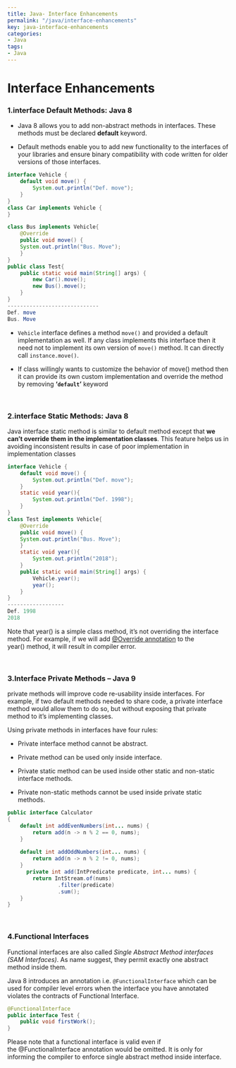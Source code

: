 ```yaml
---
title: Java- Interface Enhancements
permalink: "/java/interface-enhancements"
key: java-interface-enhancements
categories:
- Java
tags:
- Java
---
```


Interface Enhancements
=========================

### 1.interface Default Methods: Java 8

-   Java 8 allows you to add non-abstract methods in interfaces. These methods
    must be declared **default** keyword.

-   Default methods enable you to add new functionality to the interfaces of
    your libraries and ensure binary compatibility with code written for older
    versions of those interfaces.
    
```java
interface Vehicle {
	default void move() {
		System.out.println("Def. move");
	}
}
class Car implements Vehicle {	 
}

class Bus implements Vehicle{
	@Override
	public void move() {
	System.out.println("Bus. Move");
	}
}
public class Test{
	public static void main(String[] args) {
		new Car().move();
		new Bus().move();
	}
}
-----------------------------
Def. move
Bus. Move
```


-   `Vehicle` interface defines a method `move()` and provided a default
    implementation as well. If any class implements this interface then it need
    not to implement its own version of `move()` method. It can directly
    call `instance.move()`.

-   If class willingly wants to customize the behavior of move() method then it
    can provide its own custom implementation and override the method by
    removing **‘`default`’** keyword

<br>

### 2.interface Static Methods: Java 8

Java interface static method is similar to default method except that **we can’t
override them in the implementation classes**. This feature helps us in avoiding
inconsistent results in case of poor implementation in implementation classes
```java
interface Vehicle {
	default void move() {
		System.out.println("Def. move");
	}
	static void year(){
		System.out.println("Def. 1998");
	}
}
class Test implements Vehicle{
	@Override
	public void move() {
	System.out.println("Bus. Move");
	}
	static void year(){
		System.out.println("2018");
	}
	public static void main(String[] args) {
		Vehicle.year();
		year();
	}
}
------------------
Def. 1998
2018
```

Note that year() is a simple class method, it’s not overriding the interface
method. For example, if we will add [@Override
annotation](https://www.journaldev.com/817/java-override-annotation) to the
year() method, it will result in compiler error.

<br>

### 3.Interface Private Methods – Java 9

private methods will improve code re-usability inside interfaces. For example,
if two default methods needed to share code, a private interface method would
allow them to do so, but without exposing that private method to it’s
implementing classes.

Using private methods in interfaces have four rules:

-   Private interface method cannot be abstract.

-   Private method can be used only inside interface.

-   Private static method can be used inside other static and non-static
    interface methods.

-   Private non-static methods cannot be used inside private static methods.
```java
public interface Calculator
{
    default int addEvenNumbers(int... nums) {
        return add(n -> n % 2 == 0, nums);
    }
  
    default int addOddNumbers(int... nums) {
        return add(n -> n % 2 != 0, nums);
    }
      private int add(IntPredicate predicate, int... nums) {
        return IntStream.of(nums)
                .filter(predicate)
                .sum();
    }
}
```


<br>

### 4.Functional Interfaces

Functional interfaces are also called *Single Abstract Method interfaces (SAM
Interfaces)*. As name suggest, they permit exactly one abstract method inside
them.

Java 8 introduces an annotation i.e. `@FunctionalInterface` which can be used for
compiler level errors when the interface you have annotated violates the
contracts of Functional Interface.
```java
@FunctionalInterface
public interface Test {
    public void firstWork();
}
```

Please note that a functional interface is valid even if
the @FunctionalInterface annotation would be omitted. It is only for informing
the compiler to enforce single abstract method inside interface.
